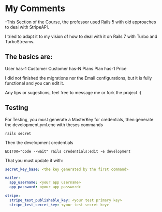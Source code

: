 # My Comments

-This Section of the Course, the professor used Rails 5 with old approaches to deal with StripeAPI.

I tried to adapt it to my vision of how to deal with it on Rails 7 with Turbo and TurboStreams.

## The basics are:

User has-1 Customer
Customer has-N Plans
Plan has-1 Price

I did not finished the migrations nor the Email configurations, but it is fully functional and you can edit it.

Any tips or sugestions, feel free to message me or fork the project :)

## Testing

For Testing, you must generate a MasterKey for credentials, then generate the development.yml.enc with theses commands

```
rails secret
```

Then the development credentials

```
EDITOR="code --wait" rails credentials:edit -e development
```

That you must update it with:

```yml
secret_key_base: <the key generated by the first command>

mailer:
  app_username: <your app username>
  app_password: <your app password>

stripe:
  stripe_test_publishable_key: <your test primary key>
  stripe_test_secret_key: <your test secret key>
```
